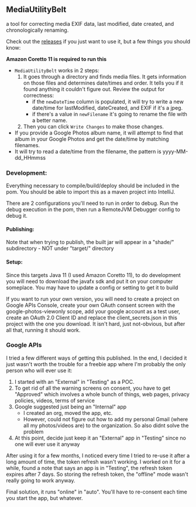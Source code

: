 ## MediaUtilityBelt
a tool for correcting media EXIF data, last modified, date created, and chronologically renaming.

Check out the [releases](https://github.com/joshkendrick/MediaUtilityBelt/releases) if you just want to use it, but a few things you should know:

**Amazon Coretto 11 is required to run this**

- `MediaUtilityBelt` works in 2 steps:
    1. It goes through a directory and finds media files. It gets information on those files and determines date/times and order. It tells you if it found anything it couldn't figure out. Review the output for correctness:
        - if the `newDateTime` column is populated, it will try to write a new date/time for lastModified, dateCreated, and EXIF if it's a jpeg.
        - if there's a value in `newFilename` it's going to rename the file with a better name.
    2. Then you can click `Write Changes` to make those changes.
- If you provide a Google Photos album name, it will attempt to find that album in your Google Photos and get the date/time by matching filenames.
- It will try to read a date/time from the filename, the pattern is yyyy-MM-dd_HHmmss

### Development:
Everything necessary to compile/build/deploy should be included in the pom. You should be able to import this as a maven project into IntelliJ.

There are 2 configurations you'll need to run in order to debug. Run the debug execution in the pom, then run a RemoteJVM Debugger config to debug it.

#### Publishing:
Note that when trying to publish, the built jar will appear in a "shade/" subdirectory - NOT under "target/" directory

#### Setup:
Since this targets Java 11 (I used Amazon Coretto 11), to do development you will need to download the javafx sdk and put it on your computer someplace. You may have to update a config or setting to get it to build

If you want to run your own version, you will need to create a project on Google APIs Console, create your own OAuth consent screen with the google-photos-viewonly scope, add your google account as a test user, create an OAuth 2.0 Client ID and replace the client_secrets.json in this project with the one you download. It isn't hard, just not-obvious, but after all that, running it should work.

### Google APIs
I tried a few different ways of getting this published. In the end, I decided it just wasn't worth the trouble for a freebie app where I'm probably the only person who will ever use it:

1. I started with an "External" in "Testing" as a POC.
2. To get rid of all the warning screens on consent, you have to get "Approved" which involves a whole bunch of things, web pages, privacy policies, videos, terms of service
3. Google suggested just being an "Internal" app
    - I created an org, moved the app, etc.
    - However, could not figure out how to add my personal Gmail (where all my photos/videos are) to the organization. So also didnt solve the problem
4. At this point, decide just keep it an "External" app in "Testing" since no one will ever use it anyway

After using it for a few months, I noticed every time I tried to re-use it after a long amount of time, the token refresh wasn't working. I worked on it for a while, found a note that says an app is in "Testing", the refresh token expires after 7 days. So storing the refresh token, the "offline" mode wasn't really going to work anyway.

Final solution, it runs "online" in "auto". You'll have to re-consent each time you start the app, but whatever.